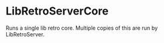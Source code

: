 # LibRetroServerCore
Runs a single lib retro core. Multiple copies of this are run by LibRetroServer.
